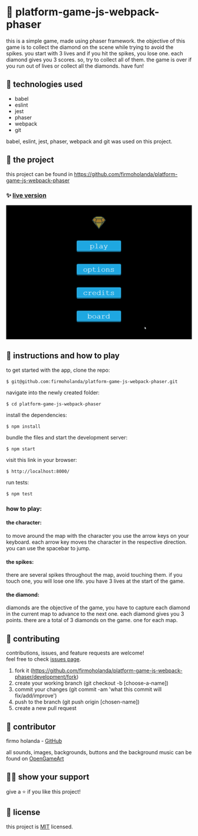 # 📃 platform-game-js-webpack-phaser

this is a simple game, made using phaser framework.
the objective of this game is to collect the diamond on the scene while trying to avoid the spikes.
you start with 3 lives and if you hit the spikes, you lose one. each diamond gives you 3 scores. so, try to collect all of them.
the game is over if you run out of lives or collect all the diamonds. have fun!



## 📡 technologies used

- babel
- eslint
- jest
- phaser
- webpack
- git

babel, eslint, jest, phaser, webpack and git was used on this project.



## 🚀 the project

this project can be found in https://github.com/firmoholanda/platform-game-js-webpack-phaser


### ✨ [live version](https://platform-game-firmoholanda.netlify.app/)

<a href="https://platform-game-firmoholanda.netlify.app/" target="_blank">
    <img alt="app image" src="https://github.com/firmoholanda/platform-game-js-webpack-phaser/blob/release/assets/images/animation.gif"/>
</a>



## 🔨 instructions and how to play

to get started with the app, clone the repo:
```
$ git@github.com:firmoholanda/platform-game-js-webpack-phaser.git
```

navigate into the newly created folder:
```
$ cd platform-game-js-webpack-phaser
```

install the dependencies:
```
$ npm install
```

bundle the files and start the development server:
```
$ npm start
```

visit this link in your browser:
```
$ http://localhost:8000/
```

run tests:
```
$ npm test
```


### how to play:

#### the character:
to move around the map with the character you use the arrow keys on your keyboard. each arrow key moves the character in the respective direction. you can use the spacebar to jump.

#### the spikes:
there are several spikes throughout the map, avoid touching them. if you touch one, you will lose one life. you have 3 lives at the start of the game.

#### the diamond:
diamonds are the objective of the game, you have to capture each diamond in the current map to advance to the next one. each diamond gives you 3 points. there are a total of 3 diamonds on the game. one for each map.


## 🤝 contributing

contributions, issues, and feature requests are welcome!<br/>feel free to check [issues page](hhttps://github.com/firmoholanda/platform-game-js-webpack-phaser/development/issues).

1. fork it (https://github.com/firmoholanda/platform-game-js-webpack-phaser/development/fork)
2. create your working branch (git checkout -b [choose-a-name])
3. commit your changes (git commit -am 'what this commit will fix/add/improve')
4. push to the branch (git push origin [chosen-name])
5. create a new pull request



## 🤖 contributor


firmo holanda - [GitHub](https://github.com/firmoholanda)


all sounds, images, backgrounds, buttons and the background music can be found on [OpenGameArt](https://opengameart.org/)



## 🙋‍♂ show your support

give a ⭐️ if you like this project!



## 📝 license

this project is [MIT](https://github.com/firmoholanda/platform-game-js-webpack-phaser/development/license.txt) licensed.
